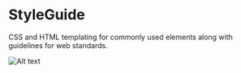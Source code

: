 StyleGuide
==========

CSS and HTML templating for commonly used elements along with guidelines for web standards.

![Alt text](http://i.minus.com/jFz1CfmTCTtRH_xs.jpg)

